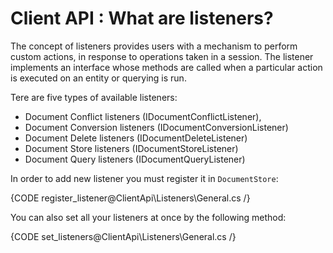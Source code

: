 # Client API : What are listeners?

The concept of listeners provides users with a mechanism to perform custom actions, in response to operations taken in a session. 
The listener implements an interface whose methods are called when a particular action is executed on an entity or querying is run.

Tere are five types of available listeners:

* Document Conflict listeners (IDocumentConflictListener),
* Document Conversion listeners (IDocumentConversionListener)
* Document Delete listeners (IDocumentDeleteListener)
* Document Store listeners (IDocumentStoreListener)
* Document Query listeners (IDocumentQueryListener)

In order to add new listener you must register it in `DocumentStore`:

{CODE register_listener@ClientApi\Listeners\General.cs /}

You can also set all your listeners at once by the following method:

{CODE set_listeners@ClientApi\Listeners\General.cs /}

